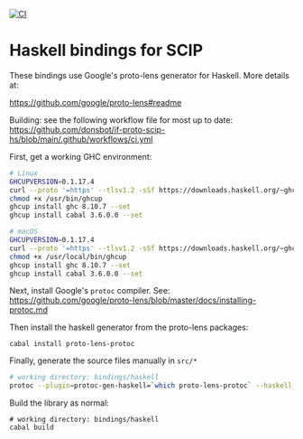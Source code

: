 [![CI](https://github.com/donsbot/if-proto-scip-hs/actions/workflows/ci.yml/badge.svg)](https://github.com/donsbot/if-proto-scip-hs/actions/workflows/ci.yml)

# Haskell bindings for SCIP

These bindings use Google's proto-lens generator for Haskell. More details at:

https://github.com/google/proto-lens#readme

Building: see the following workflow file for most up to date:
https://github.com/donsbot/if-proto-scip-hs/blob/main/.github/workflows/ci.yml

First, get a working GHC environment:

```sh
# Linux
GHCUPVERSION=0.1.17.4
curl --proto '=https' --tlsv1.2 -sSf https://downloads.haskell.org/~ghcup/$GHCUPVERSION/x86_64-linux-ghcup-$GHCUPVERSION > /usr/bin/ghcup && \
chmod +x /usr/bin/ghcup
ghcup install ghc 8.10.7 --set
ghcup install cabal 3.6.0.0 --set
```

```sh
# macOS
GHCUPVERSION=0.1.17.4
curl --proto '=https' --tlsv1.2 -sSf https://downloads.haskell.org/~ghcup/$GHCUPVERSION/x86_64-apple-darwin-ghcup-$GHCUPVERSION > /usr/local/bin/ghcup && \
chmod +x /usr/local/bin/ghcup
ghcup install ghc 8.10.7 --set
ghcup install cabal 3.6.0.0 --set
```

Next, install Google's `protoc` compiler. See: https://github.com/google/proto-lens/blob/master/docs/installing-protoc.md

Then install the haskell generator from the proto-lens packages:

```
cabal install proto-lens-protoc
```

Finally, generate the source files manually in `src/*`

```sh
# working directory: bindings/haskell
protoc --plugin=protoc-gen-haskell=`which proto-lens-protoc` --haskell_out=src --proto_path=../.. scip.proto
```

Build the library as normal:

```
# working directory: bindings/haskell
cabal build
```
